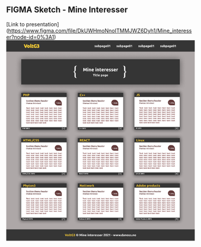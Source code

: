 ## FIGMA Sketch - Mine Interesser
[Link to presentation] (https://www.figma.com/file/DkUWHmoNnoITMMJWZ6Dyh1/Mine_interesser?node-id=0%3A1)
<img src="https://github.com/VoltG3/FIGMA/blob/master/Mine_interesser.png" alt="img"> 
